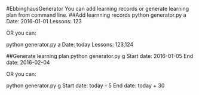 #EbbinghausGenerator
You can add learning records or generate learning plan from command line.
##Add learnning records
python generator.py a
Date: 2016-01-01
Lessons: 123

OR you can:

python generator.py a
Date: today
Lessons: 123,124

##Generate learning plan
python generator.py g
Start date: 2016-01-05
End date: 2016-02-04

OR you can:

python generator.py g
Start date: today - 5
End date: today + 30